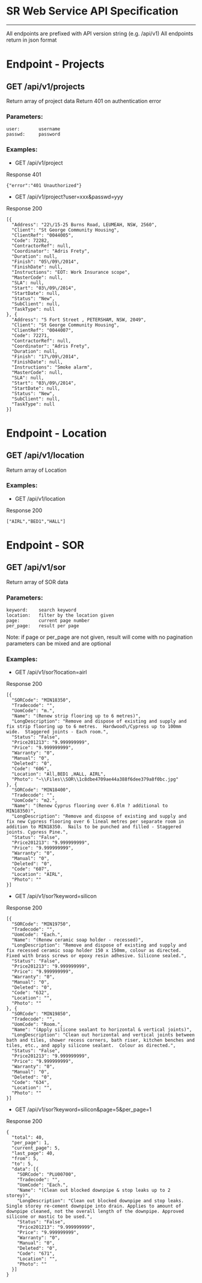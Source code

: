 # SR Web Service API Specification
----

All endpoints are prefixed with API version string (e.g.  /api/v1)
All endpoints return in json format


# Endpoint - Projects

## GET /api/v1/projects

Return array of project data
Return 401 on authentication error


### Parameters:

    user:       username
    passwd:     password

### Examples:

* GET /api/v1/project

Response 401
```
{"error":"401 Unauthorized"}
```

* GET /api/v1/project?user=xxx&passwd=yyy

Response 200
```
[{
  "Address": "22\/15-25 Burns Road, LEUMEAH, NSW, 2560",
  "Client": "St George Community Housing",
  "ClientRef": "0044005",
  "Code": 72282,
  "ContractorRef": null,
  "Coordinator": "Adris Frety",
  "Duration": null,
  "Finish": "05\/09\/2014",
  "FinishDate": null,
  "Instructions": "EOT: Work Insurance scope",
  "MasterCode": null,
  "SLA": null,
  "Start": "03\/09\/2014",
  "StartDate": null,
  "Status": "New",
  "SubClient": null,
  "TaskType": null
}, {
  "Address": "5 Fort Street , PETERSHAM, NSW, 2049",
  "Client": "St George Community Housing",
  "ClientRef": "0044007",
  "Code": 72271,
  "ContractorRef": null,
  "Coordinator": "Adris Frety",
  "Duration": null,
  "Finish": "17\/09\/2014",
  "FinishDate": null,
  "Instructions": "Smoke alarm",
  "MasterCode": null,
  "SLA": null,
  "Start": "03\/09\/2014",
  "StartDate": null,
  "Status": "New",
  "SubClient": null,
  "TaskType": null
}]
```

# Endpoint - Location

## GET /api/v1/location

Return array of Location

### Examples:

* GET /api/v1/location

Response 200
```
["AIRL","BED1","HALL"]
```


# Endpoint - SOR

## GET  /api/v1/sor

Return array of SOR data

### Parameters:

    keyword:    search keyword
    location:   filter by the location given
    page:       current page number
    per_page:   result per page

Note: if page or per_page are not given, result will come with no pagination
    parameters can be mixed and are optional

### Examples:

* GET /api/v1/sor?location=airl

Response 200
```
[{
  "SORCode": "MIN18350",
  "Tradecode": "",
  "UomCode": "m.",
  "Name": "(Renew strip flooring up to 6 metres)",
  "LongDescription": "Remove and dispose of existing and supply and fix strip flooring up to 6 metres.  Hardwood\/Cypress up to 100mm wide.  Staggered joints - Each room.",
  "Status": "False",
  "Price201213": "9.999999999",
  "Price": "9.999999999",
  "Warranty": "0",
  "Manual": "0",
  "Deleted": "0",
  "Code": "606",
  "Location": "All,BED1 ,HALL, AIRL",
  "Photo": "~\\Files\\SOR\\1c8dbe4709ae44a388f6dee379a8f0bc.jpg"
}, {
  "SORCode": "MIN18400",
  "Tradecode": "",
  "UomCode": "m2.",
  "Name": "(Renew Cyprus flooring over 6.0lm ? additional to MIN18350)",
  "LongDescription": "Remove and dispose of existing and supply and fix new Cypress flooring over 6 lineal metres per separate room in addition to MIN18350.  Nails to be punched and filled - Staggered joints. Cypress Pine.",
  "Status": "False",
  "Price201213": "9.999999999",
  "Price": "9.999999999",
  "Warranty": "0",
  "Manual": "0",
  "Deleted": "0",
  "Code": "607",
  "Location": "AIRL",
  "Photo": ""
}]

```


* GET /api/v1/sor?keyword=silicon

Response 200
```
[{
  "SORCode": "MIN19750",
  "Tradecode": "",
  "UomCode": "Each.",
  "Name": "(Renew ceramic soap holder - recessed)",
  "LongDescription": "Remove and dispose of existing and supply and fix recessed ceramic soap holder 150 x 150mm, colour as directed.  Fixed with brass screws or epoxy resin adhesive. Silicone sealed.",
  "Status": "False",
  "Price201213": "9.999999999",
  "Price": "9.999999999",
  "Warranty": "0",
  "Manual": "0",
  "Deleted": "0",
  "Code": "632",
  "Location": "",
  "Photo": ""
}, {
  "SORCode": "MIN19850",
  "Tradecode": "",
  "UomCode": "Room.",
  "Name": "(Apply silicone sealant to horizontal & vertical joints)",
  "LongDescription": "Clean out horizontal and vertical joints between bath and tiles, shower recess corners, bath riser, kitchen benches and tiles, etc., and apply silicone sealant.  Colour as directed.",
  "Status": "False",
  "Price201213": "9.999999999",
  "Price": "9.999999999",
  "Warranty": "0",
  "Manual": "0",
  "Deleted": "0",
  "Code": "634",
  "Location": "",
  "Photo": ""
}]
```

* GET /api/v1/sor?keyword=silicon&page=5&per_page=1

Response 200
```
{
  "total": 40,
  "per_page": 1,
  "current_page": 5,
  "last_page": 40,
  "from": 5,
  "to": 5,
  "data": [{
    "SORCode": "PLU00700",
    "Tradecode": "",
    "UomCode": "Each.",
    "Name": "(Clean out blocked downpipe & stop leaks up to 2 storey)",
    "LongDescription": "Clean out blocked downpipe and stop leaks. Single storey re-cement downpipe into drain. Applies to amount of downpipe cleaned, not the overall length of the downpipe. Approved silicone or mastic to be used.",
    "Status": "False",
    "Price201213": "9.999999999",
    "Price": "9.999999999",
    "Warranty": "0",
    "Manual": "0",
    "Deleted": "0",
    "Code": "671",
    "Location": "",
    "Photo": ""
  }]
}
```
